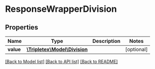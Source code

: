 # ResponseWrapperDivision

## Properties
Name | Type | Description | Notes
------------ | ------------- | ------------- | -------------
**value** | [**\Tripletex\Model\Division**](Division.md) |  | [optional] 

[[Back to Model list]](../../README.md#documentation-for-models) [[Back to API list]](../../README.md#documentation-for-api-endpoints) [[Back to README]](../../README.md)


